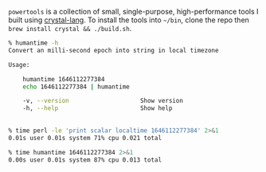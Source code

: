 `powertools` is a collection of small, single-purpose, high-performance tools I built using [crystal-lang](https://crystal-lang.org/). To install the tools into `~/bin`, clone the repo then `brew install crystal && ./build.sh`.

```bash
% humantime -h
Convert an milli-second epoch into string in local timezone

Usage:

    humantime 1646112277384
    echo 1646112277384 | humantime

    -v, --version                    Show version
    -h, --help                       Show help
    
    
% time perl -le 'print scalar localtime 1646112277384' 2>&1
0.01s user 0.01s system 71% cpu 0.021 total

% time humantime 1646112277384 2>&1
0.00s user 0.01s system 87% cpu 0.013 total
```
